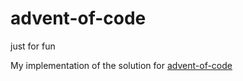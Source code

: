 # advent-of-code
just for fun

My implementation of the solution for 
[advent-of-code](https://adventofcode.com/2022/about)
